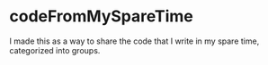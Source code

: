 # codeFromMySpareTime
I made this as a way to share the code that I write in my spare time, categorized into groups.
